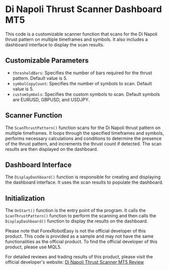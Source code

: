 # Di Napoli Thrust Scanner Dashboard MT5

This code is a customizable scanner function that scans for the Di Napoli thrust pattern on multiple timeframes and symbols. It also includes a dashboard interface to display the scan results.

## Customizable Parameters
- `thresholdBars`: Specifies the number of bars required for the thrust pattern. Default value is 5.
- `symbolCopyCount`: Specifies the number of symbols to scan. Default value is 5.
- `customSymbols`: Specifies the custom symbols to scan. Default symbols are EURUSD, GBPUSD, and USDJPY.

## Scanner Function
The `ScanThrustPattern()` function scans for the Di Napoli thrust pattern on multiple timeframes. It loops through the specified timeframes and symbols, performs necessary calculations and conditions to determine the presence of the thrust pattern, and increments the thrust count if detected. The scan results are then displayed on the dashboard.

## Dashboard Interface
The `DisplayDashboard()` function is responsible for creating and displaying the dashboard interface. It uses the scan results to populate the dashboard.

## Initialization
The `OnStart()` function is the entry point of the program. It calls the `ScanThrustPattern()` function to perform the scanning and then calls the `DisplayDashboard()` function to display the results on the dashboard.

Please note that ForexRobotEasy is not the official developer of this product. This code is provided as a sample and may not have the same functionalities as the official product. To find the official developer of this product, please use MQL5.

For detailed reviews and trading results of this product, please visit the official developer's website: [Di Napoli Thrust Scanner MT5 Review](https://forexroboteasy.com/forex-robot-review/di-napoli-thrust-scanner-mt5-review-optimized-forex-trading-tool/)
